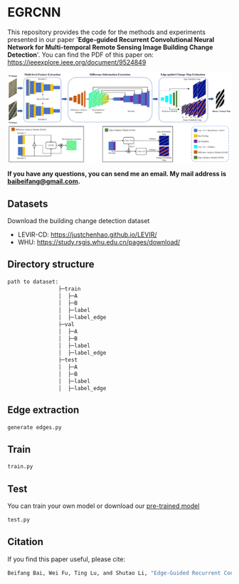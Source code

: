 # EGRCNN
This repository provides the code for the methods and experiments presented in our paper '**Edge-guided Recurrent Convolutional Neural Network for Multi-temporal Remote Sensing Image Building Change Detection**'.
You can find the PDF of this paper on: https://ieeexplore.ieee.org/document/9524849

![net](https://github.com/luting-hnu/EGRCNN/blob/main/figure/net.png)

**If you have any questions, you can send me an email. My mail address is baibeifang@gmail.com.**

## Datasets
Download the building change detection dataset
- LEVIR-CD: https://justchenhao.github.io/LEVIR/
- WHU: https://study.rsgis.whu.edu.cn/pages/download/
## Directory structure
```
path to dataset:
                ├─train
                │  ├─A
                │  ├─B
                │  ├─label
                │  ├─label_edge
                ├─val
                │  ├─A
                │  ├─B
                │  ├─label
                │  ├─label_edge
                ├─test
                │  ├─A
                │  ├─B
                │  ├─label
                │  ├─label_edge
```
## Edge extraction
```bash
generate edges.py
```

## Train
```bash
train.py
```
## Test
You can train your own model or download our [pre-trained model](https://drive.google.com/file/d/1WhhCof1bfq1JCyHtsgmirGzW6tY0996x/view)

```bash
test.py
```

## Citation
If you find this paper useful, please cite:
```bash
Beifang Bai, Wei Fu, Ting Lu, and Shutao Li, "Edge-Guided Recurrent Convolutional Neural Network for Multitemporal Remote Sensing Image Building Change Detection," in IEEE Transactions on Geoscience and Remote Sensing, vol. 60, pp. 1-13, 2022, Art no. 5610613, doi: 10.1109/TGRS.2021.3106697.
```
